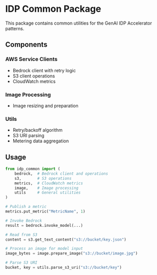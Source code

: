 # IDP Common Package

This package contains common utilities for the GenAI IDP Accelerator patterns.

## Components

### AWS Service Clients
- Bedrock client with retry logic
- S3 client operations
- CloudWatch metrics

### Image Processing
- Image resizing and preparation

### Utils
- Retry/backoff algorithm
- S3 URI parsing
- Metering data aggregation

## Usage

```python
from idp_common import (
    bedrock,  # Bedrock client and operations
    s3,       # S3 operations
    metrics,  # CloudWatch metrics
    image,    # Image processing
    utils     # General utilities
)

# Publish a metric
metrics.put_metric("MetricName", 1)

# Invoke Bedrock
result = bedrock.invoke_model(...)

# Read from S3
content = s3.get_text_content("s3://bucket/key.json")

# Process an image for model input
image_bytes = image.prepare_image("s3://bucket/image.jpg")

# Parse S3 URI
bucket, key = utils.parse_s3_uri("s3://bucket/key")
```
